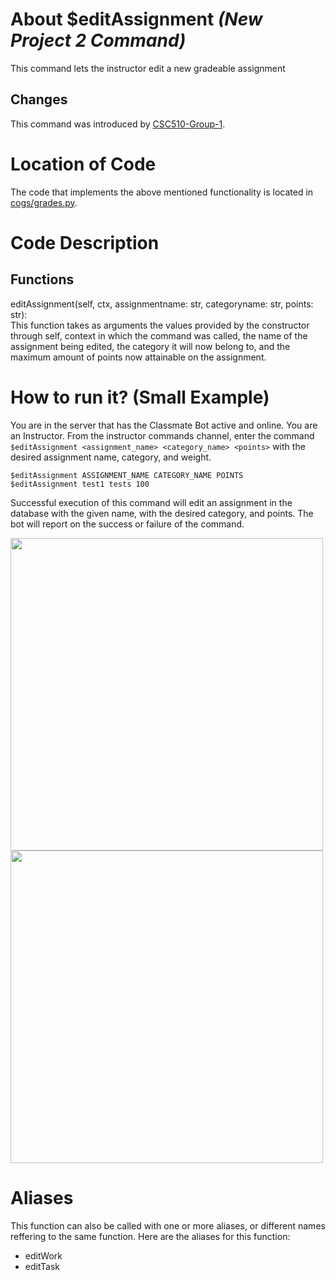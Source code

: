 # About $editAssignment _(New Project 2 Command)_
This command lets the instructor edit a new gradeable assignment
## Changes

This command was introduced by [CSC510-Group-1](https://github.com/nfoster1492/ClassMateBot-1/).

# Location of Code
The code that implements the above mentioned functionality is located in [cogs/grades.py](https://github.com/maddaicita/ClassMateBot-1.1/blob/main/cogs/assignments.py).

# Code Description
## Functions
editAssignment(self, ctx, assignmentname: str, categoryname: str, points: str): <br>
This function takes as arguments the values provided by the constructor through self, context in which the command was called, the name of the assignment being edited, the category it will now belong to, and the maximum amount of points now attainable on the assignment.

# How to run it? (Small Example)
You are in the server that has the Classmate Bot active and online. You are an Instructor. From the instructor commands channel, enter the command `$editAssignment <assignment_name> <category_name> <points>` with the desired assignment name, category, and weight.

```
$editAssignment ASSIGNMENT_NAME CATEGORY_NAME POINTS
$editAssignment test1 tests 100
```
Successful execution of this command will edit an assignment in the database with the given name, with the desired category, and points. The bot will report on the success or failure of the command.

<img src="https://github.com/maddaicita/ClassMateBot-1.1/blob/main/data/proj2media/editAssignmentHelp.PNG?raw=true" width="500">

<img src="https://github.com/maddaicita/ClassMateBot-1.1/blob/main/data/proj2media/editAssignment.PNG?raw=true" width="500">

# Aliases

This function can also be called with one or more aliases, or different names reffering to the same function. Here are the aliases for this function:

 - editWork
 - editTask
